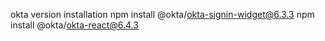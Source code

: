 okta version installation 
npm install @okta/okta-signin-widget@6.3.3
 npm install @okta/okta-react@6.4.3